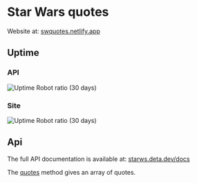 # Star Wars quotes
Website at: [swquotes.netlify.app](https://swquotes.netlify.app/)

## Uptime
### API
![Uptime Robot ratio (30 days)](https://img.shields.io/uptimerobot/ratio/m789271530-a645a23583e3ce9e6ea6b0e6)

### Site
![Uptime Robot ratio (30 days)](https://img.shields.io/uptimerobot/ratio/m789271533-10482f5050c2b55bb302f58b)


## Api
The full API documentation is available at: [starws.deta.dev/docs](https://starws.deta.dev/docs)

The [quotes](https://starws.deta.dev/api/quotes) method gives an array of quotes.